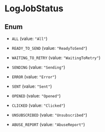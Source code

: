

# LogJobStatus

## Enum


* `ALL` (value: `"All"`)

* `READY_TO_SEND` (value: `"ReadyToSend"`)

* `WAITING_TO_RETRY` (value: `"WaitingToRetry"`)

* `SENDING` (value: `"Sending"`)

* `ERROR` (value: `"Error"`)

* `SENT` (value: `"Sent"`)

* `OPENED` (value: `"Opened"`)

* `CLICKED` (value: `"Clicked"`)

* `UNSUBSCRIBED` (value: `"Unsubscribed"`)

* `ABUSE_REPORT` (value: `"AbuseReport"`)



